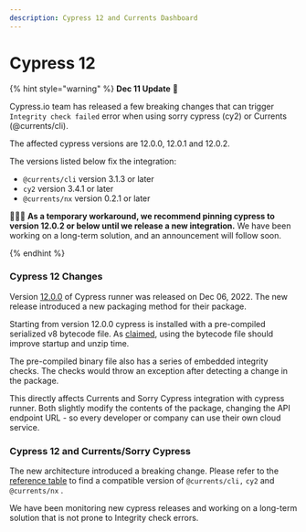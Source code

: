 ```yaml
---
description: Cypress 12 and Currents Dashboard
---
```


# Cypress 12

{% hint style="warning" %}
**Dec 11 Update**  **🚧**

Cypress.io team has released a few breaking changes that can trigger `Integrity check failed` error when using sorry cypress (cy2) or Currents (@currents/cli).

The affected cypress versions are 12.0.0, 12.0.1 and 12.0.2.&#x20;

The versions listed below fix the integration:

* &#x20;`@currents/cli`  version 3.1.3 or later
* `cy2` version 3.4.1 or later
* `@currents/nx` version 0.2.1 or later



👷🏽‍♀️  **As a temporary workaround, we recommend pinning cypress to version 12.0.2 or below until we release a new integration.** We have been working on a long-term solution, and an announcement will follow soon.


{% endhint %}

### Cypress 12 Changes

Version [12.0.0](https://www.cypress.io/blog/2022/12/06/announcing-cypress-12/) of Cypress runner was released on Dec 06, 2022. The new release introduced a new packaging method for their package.

Starting from version 12.0.0 cypress is installed with a pre-compiled serialized v8 bytecode file. As [claimed](https://github.com/cypress-io/cypress/pull/24909), using the bytecode file should improve startup and unzip time.&#x20;

The pre-compiled binary file also has a series of embedded integrity checks. The checks would throw an exception after detecting a change in the package.&#x20;

This directly affects Currents and Sorry Cypress integration with cypress runner. Both slightly modify the contents of the package, changing the API endpoint URL - so every developer or company can use their own cloud service.

### Cypress 12 and Currents/Sorry Cypress

The new architecture introduced a breaking change. Please refer to the [reference table](./) to find a compatible version  of `@currents/cli,` `cy2` and `@currents/nx` .

We have been monitoring new cypress releases and working on a long-term solution that is not prone to Integrity check errors.

